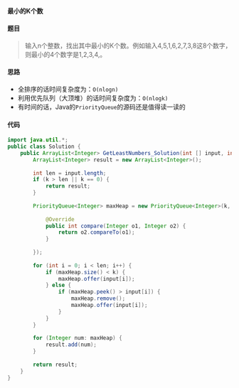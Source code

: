 #### 最小的K个数

#### 题目
>  输入n个整数，找出其中最小的K个数。例如输入4,5,1,6,2,7,3,8这8个数字，则最小的4个数字是1,2,3,4,。

#### 思路 
-  全排序的话时间复杂度为：`O(nlogn)`
-  利用优先队列（大顶堆）的话时间复杂度为：`O(nlogk)`
-  有时间的话，Java的`PriorityQueue`的源码还是值得读一读的

#### 代码

```java
import java.util.*;
public class Solution {
    public ArrayList<Integer> GetLeastNumbers_Solution(int [] input, int k) {
        ArrayList<Integer> result = new ArrayList<Integer>();
        
        int len = input.length;
        if (k > len || k == 0) {
            return result;
        }
        
        PriorityQueue<Integer> maxHeap = new PriorityQueue<Integer>(k, new Comparator<Integer>(){
            
            @Override
            public int compare(Integer o1, Integer o2) {
                return o2.compareTo(o1);
            }
            
        });
        
        for (int i = 0; i < len; i++) {
            if (maxHeap.size() < k) {
                maxHeap.offer(input[i]);
            } else {
                if (maxHeap.peek() > input[i]) {
                    maxHeap.remove();
                    maxHeap.offer(input[i]);
                }
            }
        }
        
        for (Integer num: maxHeap) {
            result.add(num);
        }
        
        return result;
    }
}
```
